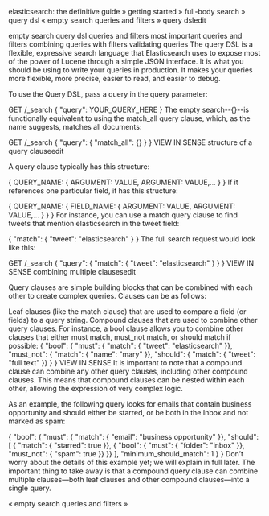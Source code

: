
elasticsearch: the definitive guide » getting started » full-body search » query dsl
«  empty search     queries and filters  »
query dsledit

empty search
query dsl
queries and filters
most important queries and filters
combining queries with filters
validating queries
The query DSL is a flexible, expressive search language that Elasticsearch uses to expose most of the power of Lucene through a simple JSON interface. It is what you should be using to write your queries in production. It makes your queries more flexible, more precise, easier to read, and easier to debug.

To use the Query DSL, pass a query in the query parameter:

GET /_search
{
    "query": YOUR_QUERY_HERE
}
The empty search--{}--is functionally equivalent to using the match_all query clause, which, as the name suggests, matches all documents:

GET /_search
{
    "query": {
        "match_all": {}
    }
}
VIEW IN SENSE
structure of a query clauseedit

A query clause typically has this structure:

{
    QUERY_NAME: {
        ARGUMENT: VALUE,
        ARGUMENT: VALUE,...
    }
}
If it references one particular field, it has this structure:

{
    QUERY_NAME: {
        FIELD_NAME: {
            ARGUMENT: VALUE,
            ARGUMENT: VALUE,...
        }
    }
}
For instance, you can use a match query clause to find tweets that mention elasticsearch in the tweet field:

{
    "match": {
        "tweet": "elasticsearch"
    }
}
The full search request would look like this:

GET /_search
{
    "query": {
        "match": {
            "tweet": "elasticsearch"
        }
    }
}
VIEW IN SENSE
combining multiple clausesedit

Query clauses are simple building blocks that can be combined with each other to create complex queries. Clauses can be as follows:

Leaf clauses (like the match clause) that are used to compare a field (or fields) to a query string.
Compound clauses that are used to combine other query clauses. For instance, a bool clause allows you to combine other clauses that either must match, must_not match, or should match if possible:
{
    "bool": {
        "must":     { "match": { "tweet": "elasticsearch" }},
        "must_not": { "match": { "name":  "mary" }},
        "should":   { "match": { "tweet": "full text" }}
    }
}
VIEW IN SENSE
It is important to note that a compound clause can combine any other query clauses, including other compound clauses. This means that compound clauses can be nested within each other, allowing the expression of very complex logic.

As an example, the following query looks for emails that contain business opportunity and should either be starred, or be both in the Inbox and not marked as spam:

{
    "bool": {
        "must": { "match":      { "email": "business opportunity" }},
        "should": [
             { "match":         { "starred": true }},
             { "bool": {
                   "must":      { "folder": "inbox" }},
                   "must_not":  { "spam": true }}
             }}
        ],
        "minimum_should_match": 1
    }
}
Don’t worry about the details of this example yet; we will explain in full later. The important thing to take away is that a compound query clause can combine multiple clauses—both leaf clauses and other compound clauses—into a single query.

«  empty search     queries and filters  »
